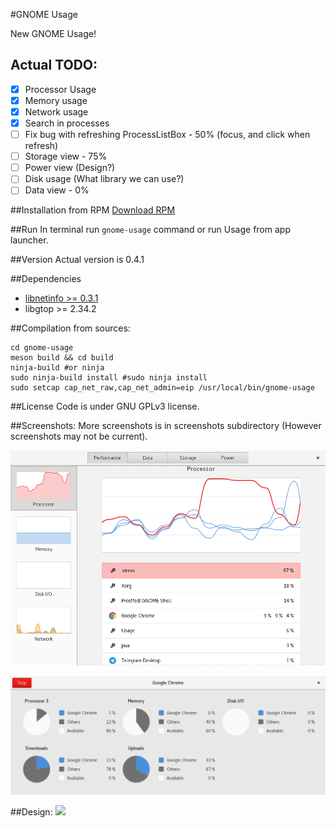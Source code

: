 #GNOME Usage

New GNOME Usage!

## Actual TODO:
- [x] Processor Usage
- [x] Memory usage
- [x] Network usage
- [x] Search in processes 
- [ ] Fix bug with refreshing ProcessListBox - 50% (focus, and click when refresh)
- [ ] Storage view - 75%
- [ ] Power view (Design?)
- [ ] Disk usage (What library we can use?)
- [ ] Data view - 0%

##Installation from RPM
[Download RPM](https://github.com/petr-stety-stetka/gnome-usage/releases/download/v0.3.8/gnome-usage-0.3.8-1.x86_64.rpm)

##Run
In terminal run ```gnome-usage``` command or run Usage from app launcher.

##Version
Actual version is 0.4.1

##Dependencies
- [libnetinfo >= 0.3.1](https://github.com/kaegi/netinfo-ffi) 
- libgtop >= 2.34.2

##Compilation from sources:
```
cd gnome-usage
meson build && cd build
ninja-build #or ninja
sudo ninja-build install #sudo ninja install
sudo setcap cap_net_raw,cap_net_admin=eip /usr/local/bin/gnome-usage
```

##License
Code is under GNU GPLv3 license.

##Screenshots:
More screenshots is in screenshots subdirectory (However screenshots may not be current).

![Screenshot](screenshots/screenshot11.png?raw=true )

![Screenshot](screenshots/screenshot10.png?raw=true )

##Design:
<img src="https://raw.githubusercontent.com/gnome-design-team/gnome-mockups/master/usage/usage-wires.png">
